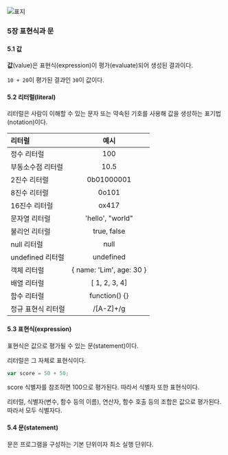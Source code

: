 ![표지](https://image.aladin.co.kr/product/25155/25/cover500/k282633473_1.jpg)

### 5장 표현식과 문

#### 5.1 값
**값**(value)은 표현식(expression)이 평가(evaluate)되어 생성된 결과이다.

`10 + 20`이 평가된 결과인 `30`이 값이다.

#### 5.2 리터럴(literal)
리터럴은 사람이 이해할 수 있는 문자 또는 약속된 기호를 사용해 값을 생성하는 표기법(notation)이다.

| 리터럴           | 예시  |
|:--------------|:---:|
| 정수 리터럴        | 100 |
| 부동소수점 리터럴     |10.5
| 2진수 리터럴       | 0b01000001               
| 8진수 리터럴       | 0o101                    
| 16진수 리터럴      | ox417                    
| 문자열 리터럴       | 'hello', "world"         
| 불리언 리터럴       | true, false              
| null 리터럴      | null                     
| undefined 리터럴 | undefined                
| 객체 리터럴        | { name: 'Lim', age: 30 } 
| 배열 리터럴        | [ 1, 2, 3, 4] 
| 함수 리터럴        | function() {} 
| 정규 표현식 리터럴    | /[A-Z]+/g     

#### 5.3 표현식(expression)
표현식은 값으로 평가될 수 있는 문(statement)이다.

리터럴은 그 자체로 표현식이다.

```javascript
var score = 50 + 50;
```
score 식별자를 참조하면 100으로 평가된다. 따라서 식별자 또한 표현식이다.

리터럴, 식별자(변수, 함수 등의 이름), 연산자, 함수 호출 등의 조합은 값으로 평가된다.
따라서 모두 식별자다.

#### 5.4 문(statement)
문은 프로그램을 구성하는 기본 단위이자 최소 실행 단위다.
